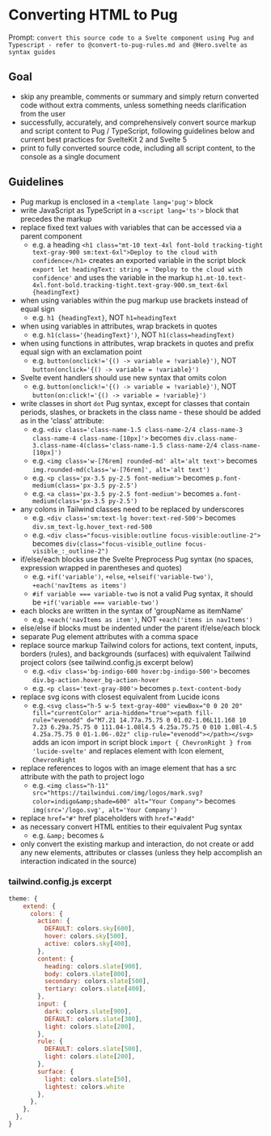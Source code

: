 # Converting HTML to Pug

Prompt: `convert this source code to a Svelte component using Pug and Typescript - refer to @convert-to-pug-rules.md and @Hero.svelte as syntax guides`

## Goal

- skip any preamble, comments or summary and simply return converted code without extra comments, unless something needs clarification from the user
- successfully, accurately, and comprehensively convert source markup and script content to Pug / TypeScript, following guidelines below and current best practices for SvelteKit 2 and Svelte 5
- print to fully converted source code, including all script content, to the console as a single document

## Guidelines

- Pug markup is enclosed in a `<template lang='pug'>` block
- write JavaScript as TypeScript in a `<script lang='ts'>` block that precedes the markup
- replace fixed text values with variables that can be accessed via a parent component
  - e.g. a heading `<h1 class="mt-10 text-4xl font-bold tracking-tight text-gray-900 sm:text-6xl">Deploy to the cloud with confidence</h1>` creates an exported variable in the script block `export let headingText: string = 'Deploy to the cloud with confidence'` and uses the variable in the markup `h1.mt-10.text-4xl.font-bold.tracking-tight.text-gray-900.sm_text-6xl {headingText}`
- when using variables within the pug markup use brackets instead of equal sign
  - e.g. `h1 {headingText}`, NOT `h1=headingText`
- when using variables in attributes, wrap brackets in quotes
  - e.g. `h1(class='{headingText}')`, NOT `h1(class=headingText)`
- when using functions in attributes, wrap brackets in quotes and prefix equal sign with an exclamation point
  - e.g. `button(onclick!='{() -> variable = !variable}')`, NOT `button(onclick='{() -> variable = !variable}')`
- Svelte event handlers should use new syntax that omits colon
  - e.g. `button(onclick!='{() -> variable = !variable}')`, NOT `button(on:click!='{() -> variable = !variable}')`
- write classes in short `dot` Pug syntax, except for classes that contain periods, slashes, or brackets in the class name - these should be added as in the 'class' attribute:
  - e.g. `<div class='class-name-1.5 class-name-2/4 class-name-3 class-name-4 class-name-[10px]'>` becomes `div.class-name-3.class-name-4(class='class-name-1.5 class-name-2/4 class-name-[10px]')`
  - e.g. `<img class='w-[76rem] rounded-md' alt='alt text'>` becomes `img.rounded-md(class='w-[76rem]', alt='alt text')`
  - e.g. `<p class='px-3.5 py-2.5 font-medium'>` becomes `p.font-medium(class='px-3.5 py-2.5')`
  - e.g. `<a class='px-3.5 py-2.5 font-medium'>` becomes `a.font-medium(class='px-3.5 py-2.5')`
- any colons in Tailwind classes need to be replaced by underscores
  - e.g. `<div class='sm:text-lg hover:text-red-500'>` becomes `div.sm_text-lg.hover_text-red-500`
  - e.g. `<div class="focus-visible:outline focus-visible:outline-2">` becomes `div(class="focus-visible_outline focus-visible_:_outline-2")`
- if/else/each blocks use the Svelte Preprocess Pug syntax (no spaces, expression wrapped in parentheses and quotes)
  - e.g. `+if('variable')`, `+else`, `+elseif('variable-two')`, `+each('navItems as items')`
  - `#if variable === variable-two` is not a valid Pug syntax, it should be `+if('variable === variable-two')`
- each blocks are written in the syntax of 'groupName as itemName'
  - e.g. `+each('navItems as item')`, NOT `+each('items in navItems')`
- else/else if blocks must be indented under the parent if/else/each block
- separate Pug element attributes with a comma space
- replace source markup Tailwind colors for actions, text content, inputs, borders (rules), and backgrounds (surfaces) with equivalent Tailwind project colors (see tailwind.config.js excerpt below)
  - e.g. `<div class='bg-indigo-600 hover:bg-indigo-500'>` becomes `div.bg-action.hover_bg-action-hover`
  - e.g. `<p class='text-gray-800'>` becomes `p.text-content-body`
- replace svg icons with closest equivalent from Lucide icons
  - e.g. `<svg class="h-5 w-5 text-gray-400" viewBox="0 0 20 20" fill="currentColor" aria-hidden="true"><path fill-rule="evenodd" d="M7.21 14.77a.75.75 0 01.02-1.06L11.168 10 7.23 6.29a.75.75 0 111.04-1.08l4.5 4.25a.75.75 0 010 1.08l-4.5 4.25a.75.75 0 01-1.06-.02z" clip-rule="evenodd"></path></svg>` adds an icon import in script block `import { ChevronRight } from 'lucide-svelte'` and replaces element with Icon element, `ChevronRight`
- replace references to logos with an image element that has a src attribute with the path to project logo
  - e.g. `<img class="h-11" src="https://tailwindui.com/img/logos/mark.svg?color=indigo&amp;shade=600" alt="Your Company">` becomes `img(src='/logo.svg', alt='Your Company')`
- replace `href="#"` href placeholders with `href="#add"`
- as necessary convert HTML entities to their equivalent Pug syntax
  - e.g. `&amp;` becomes `&`
- only convert the existing markup and interaction, do not create or add any new elements, attributes or classes (unless they help accomplish an interaction indicated in the source)

### tailwind.config.js excerpt

```js
theme: {
    extend: {
      colors: {
        action: {
          DEFAULT: colors.sky[600],
          hover: colors.sky[500],
          active: colors.sky[400],
        },
        content: {
          heading: colors.slate[900],
          body: colors.slate[800],
          secondary: colors.slate[500],
          tertiary: colors.slate[400],
        },
        input: {
          dark: colors.slate[900],
          DEFAULT: colors.slate[300],
          light: colors.slate[200],
        },
        rule: {
          DEFAULT: colors.slate[500],
          light: colors.slate[200],
        },
        surface: {
          light: colors.slate[50],
          lightest: colors.white
        },
      },
    },
  },
}
```
